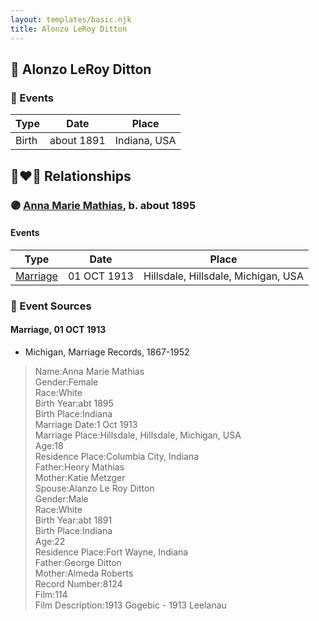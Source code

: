 ```yaml
---
layout: templates/basic.njk
title: Alonzo LeRoy Ditton
---
```

## 🔵 Alonzo LeRoy Ditton

### 📆 Events

Type | Date | Place
------ | ------ | ------
Birth | about 1891 | Indiana, USA

## 👩‍❤️‍👨 Relationships

### 🟣 [Anna Marie Mathias](/people/5/50075230), b. about 1895

#### Events

Type | Date | Place
------ | ------ | ------
[Marriage](#event-5f40d7f9-a7b0-4d46-9505-0b186fa4fce8) | 01 OCT 1913 | Hillsdale, Hillsdale, Michigan, USA
### 📰 Event Sources

#### <a id="event-5f40d7f9-a7b0-4d46-9505-0b186fa4fce8"></a> Marriage, 01 OCT 1913
* Michigan, Marriage Records, 1867-1952
>   
  > Name:Anna Marie Mathias  
  > Gender:Female  
  > Race:White  
  > Birth Year:abt 1895  
  > Birth Place:Indiana  
  > Marriage Date:1 Oct 1913  
  > Marriage Place:Hillsdale, Hillsdale, Michigan, USA  
  > Age:18  
  > Residence Place:Columbia City, Indiana  
  > Father:Henry Mathias  
  > Mother:Katie Metzger  
  > Spouse:Alanzo Le Roy Ditton  
  > Gender:Male  
  > Race:White  
  > Birth Year:abt 1891  
  > Birth Place:Indiana  
  > Age:22  
  > Residence Place:Fort Wayne, Indiana  
  > Father:George Ditton  
  > Mother:Almeda Roberts  
  > Record Number:8124  
  > Film:114  
  > Film Description:1913 Gogebic - 1913 Leelanau